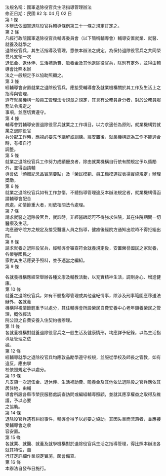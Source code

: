 法規名稱：國軍退除役官兵生活指導管理辦法  
修正日期：民國 82 年 04 月 02 日  
第 1 條  
本辦法依國軍退除役官兵輔導條例第三十一條之規定訂定之。  
第 2 條  
凡經行政院國軍退除役官兵輔導委員會（以下簡稱輔導會）輔導安置就業、就醫、就養及就學之  
退除役官兵，其生活指導及管理，悉依本辦法之規定。為保持退除役官兵之共同榮譽凡支領一次  
退伍金、退休俸、生活補助費、贍養金及其他退除役官兵，除別有定外，並得由輔導會比照本辦  
法之一般規定予以協助照顧之。  
第 3 條  
經輔導會安置就業之退除役官兵，應接受輔導會及就業機構關於其工作及生活上之指導與管理，  
遵守就業機構一般員工管理法令規章之規定，其具有公務員身分者，對於公務員服務法令規定之  
事項，並應切實遵守。  
第 4 條  
輔導會對輔導安置退除役官兵就業之工作項目，以力求適任為原則，就業機構對就業之退除役官  
兵分配工作時，應視必要先予講解或訓練。經安置後，就業機構認為工作不能適合時，有權自行  
調整。  
第 5 條  
就業之退除役官兵工作努力成績優良者，除由就業機構自行依有關規定予以獎勵外，並得函請輔  
導會依「頒贈紀念品實施要點」及「榮民模範、員工楷模選拔表揚實施規定」辦理獎勵。  
第 6 條  
就業之退除役官兵如有工作怠惰，不聽指導管理違反本辦法規定者，就業機構得函請輔導會配合  
疏處，如情節重大者，則依相關法令處理。  
第 7 條  
請求就醫之退除役官兵，就診時，非經醫師認可不得強求住院，其在住院期間一切醫療及生活，  
均應遵守院方之規定及接受醫護人員之指導，健癒後經院方通知出院時不得拒絕出院。  
第 8 條  
請求就養之退除役官兵，經輔導會審查符合就養規定後，安置榮譽國民之家就養，各榮譽國民之  
家對其生活應妥予照料，並予適當之編組。  
第 9 條  


各就養機構應經常舉辦各種文康及輔教活動，以充實精神生活，調劑身心、增進健康。  
第 10 條  
就養之退除役官兵，如有不聽指導管理或其他違紀情事，除涉及刑事範圍應移送法辦外，各就養  
機構得視情節輕重予以處分，其住輔導會所設榮民自費安養中心老年頤養榮民之管理，概依經法  
院公證之自費安養入住契約書辦理。  
第 11 條  
各就養機構對就養退除役官兵之一般生活及健康情形，均應詳予紀錄，以為生活指導及管理之依  
據。  
第 12 條  
經輔導就學之退除役官兵均應敦品勵學遵守校規，並服從學校及師長之管教，如有違反，應由學  
校依照規定予以處分。  
第 13 條  
凡支領一次退伍金、退休俸、生活補助費、贍養金及其他依法退除役之官兵應依其居住地，由輔  
導會所設各縣市榮民服務處調查訪問或編組輔導照顧，並就其應享權益之取得及維護，予以必要  
之協助。  
第 14 條  
退除役官兵遇有糾紛事件，輔導會得予以必要之協助。其因失業而流落者，並應接受輔導會之收  
容安置。  
第 15 條  
各就業、就醫、就養及就學機構對於退除役官兵生活之指導管理，得比照本辦法各就其特性，自  
行訂定詳細作業規定實施，函會備查。  
第 16 條  
本辦法自發布日施行。  


